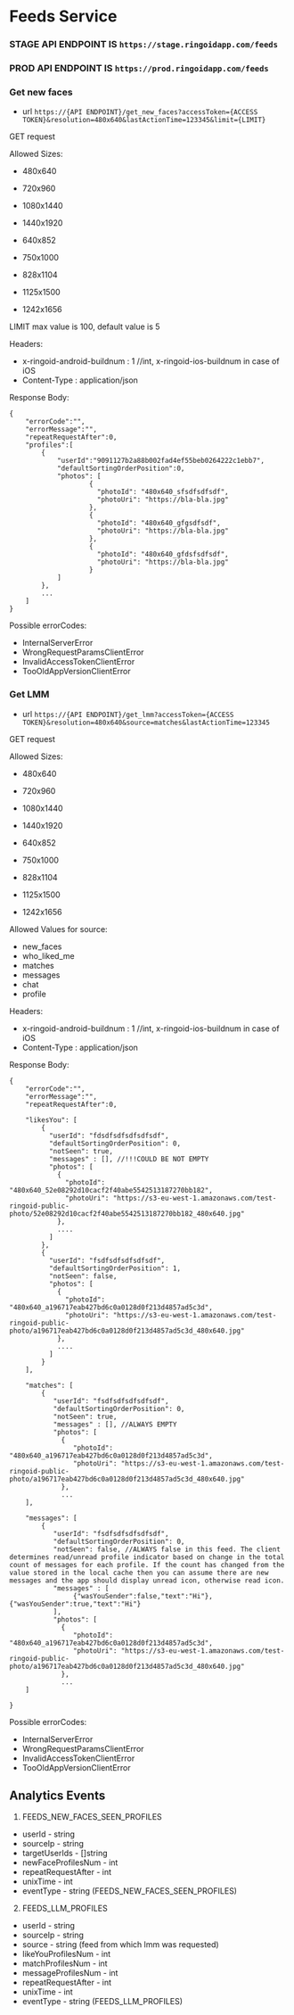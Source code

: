 # Feeds Service


### STAGE API ENDPOINT IS ``https://stage.ringoidapp.com/feeds``
### PROD API ENDPOINT IS ``https://prod.ringoidapp.com/feeds``

### Get new faces

* url ``https://{API ENDPOINT}/get_new_faces?accessToken={ACCESS TOKEN}&resolution=480x640&lastActionTime=123345&limit={LIMIT}``

GET request

Allowed Sizes:

* 480x640
* 720x960
* 1080x1440
* 1440x1920

* 640x852
* 750x1000
* 828x1104
* 1125x1500
* 1242x1656

LIMIT max value is 100, default value is 5

Headers:

* x-ringoid-android-buildnum : 1       //int, x-ringoid-ios-buildnum in case of iOS
* Content-Type : application/json

 Response Body:
 
    {
        "errorCode":"",
        "errorMessage":"",
        "repeatRequestAfter":0,
        "profiles":[
            {
                "userId":"9091127b2a88b002fad4ef55beb0264222c1ebb7",
                "defaultSortingOrderPosition":0,
                "photos": [
                        {
                          "photoId": "480x640_sfsdfsdfsdf",
                          "photoUri": "https://bla-bla.jpg"
                        },
                        {
                          "photoId": "480x640_gfgsdfsdf",
                          "photoUri": "https://bla-bla.jpg"
                        },
                        {
                          "photoId": "480x640_gfdsfsdfsdf",
                          "photoUri": "https://bla-bla.jpg"
                        }
                ]
            },
            ...
        ]
    }
    
Possible errorCodes:

* InternalServerError
* WrongRequestParamsClientError
* InvalidAccessTokenClientError
* TooOldAppVersionClientError

### Get LMM

* url ``https://{API ENDPOINT}/get_lmm?accessToken={ACCESS TOKEN}&resolution=480x640&source=matches&lastActionTime=123345``

GET request

Allowed Sizes:

* 480x640
* 720x960
* 1080x1440
* 1440x1920

* 640x852
* 750x1000
* 828x1104
* 1125x1500
* 1242x1656

Allowed Values for source:

* new_faces
* who_liked_me
* matches
* messages
* chat
* profile

Headers:

* x-ringoid-android-buildnum : 1       //int, x-ringoid-ios-buildnum in case of iOS
* Content-Type : application/json

 Response Body:
 
    {
        "errorCode":"",
        "errorMessage":"",
        "repeatRequestAfter":0,
        
        "likesYou": [
            {
              "userId": "fdsdfsdfsdfsdfsdf",
              "defaultSortingOrderPosition": 0,
              "notSeen": true,
              "messages" : [], //!!!COULD BE NOT EMPTY
              "photos": [
                {
                  "photoId": "480x640_52e08292d10cacf2f40abe5542513187270bb182",
                  "photoUri": "https://s3-eu-west-1.amazonaws.com/test-ringoid-public-photo/52e08292d10cacf2f40abe5542513187270bb182_480x640.jpg"
                },
                ....
              ]
            },
            {
              "userId": "fsdfsdfsdfsdfsdf",
              "defaultSortingOrderPosition": 1,
              "notSeen": false,
              "photos": [
                {
                  "photoId": "480x640_a196717eab427bd6c0a0128d0f213d4857ad5c3d",
                  "photoUri": "https://s3-eu-west-1.amazonaws.com/test-ringoid-public-photo/a196717eab427bd6c0a0128d0f213d4857ad5c3d_480x640.jpg"
                },
                ....
              ]
            }
        ],
        
        "matches": [
            {
               "userId": "fsdfsdfsdfsdfsdf",
               "defaultSortingOrderPosition": 0,
               "notSeen": true,
               "messages" : [], //ALWAYS EMPTY
               "photos": [
                 {
                    "photoId": "480x640_a196717eab427bd6c0a0128d0f213d4857ad5c3d",
                    "photoUri": "https://s3-eu-west-1.amazonaws.com/test-ringoid-public-photo/a196717eab427bd6c0a0128d0f213d4857ad5c3d_480x640.jpg"
                 },
                 ...
        ],
        
        "messages": [
            {
               "userId": "fsdfsdfsdfsdfsdf",
               "defaultSortingOrderPosition": 0,
               "notSeen": false, //ALWAYS false in this feed. The client determines read/unread profile indicator based on change in the total count of messages for each profile. If the count has changed from the value stored in the local cache then you can assume there are new messages and the app should display unread icon, otherwise read icon.
               "messages" : [
                    {"wasYouSender":false,"text":"Hi"}, {"wasYouSender":true,"text":"Hi"}
               ],
               "photos": [
                 {
                    "photoId": "480x640_a196717eab427bd6c0a0128d0f213d4857ad5c3d",
                    "photoUri": "https://s3-eu-west-1.amazonaws.com/test-ringoid-public-photo/a196717eab427bd6c0a0128d0f213d4857ad5c3d_480x640.jpg"
                 },
                 ...
        ]
        
    }
    
Possible errorCodes:

* InternalServerError
* WrongRequestParamsClientError
* InvalidAccessTokenClientError
* TooOldAppVersionClientError

## Analytics Events

1. FEEDS_NEW_FACES_SEEN_PROFILES

* userId - string
* sourceIp - string
* targetUserIds - []string
* newFaceProfilesNum - int
* repeatRequestAfter - int
* unixTime - int
* eventType - string (FEEDS_NEW_FACES_SEEN_PROFILES)

2. FEEDS_LLM_PROFILES

* userId - string
* sourceIp - string
* source - string (feed from which lmm was requested)
* likeYouProfilesNum - int
* matchProfilesNum - int
* messageProfilesNum - int
* repeatRequestAfter - int
* unixTime - int
* eventType - string (FEEDS_LLM_PROFILES)

